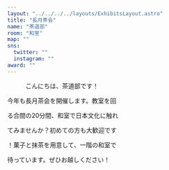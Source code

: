 ```yaml
---
layout: "../../../../layouts/ExhibitsLayout.astro"
title: "長月茶会"
name: "茶道部"
room: "和室"
map: ""
sns:
  twitter: ""
  instagram: ""
award: ""
---
```


　　　こんにちは、茶道部です！

今年も長月茶会を開催します。教室を回

る合間の20分間、和室で日本文化に触れ

てみませんか？初めての方も大歓迎です

！菓子と抹茶を用意して、一階の和室で

待っています。ぜひお越しください！
